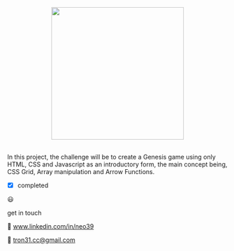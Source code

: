 <img class="alignnone" src="https://media.giphy.com/media/l1KVaHdNBIX3QPYBi/giphy.gif " width="303" height="303">
<br>

In this project, the challenge will be to create a Genesis game using only HTML, CSS and Javascript as an introductory form, the main concept being, CSS Grid, Array manipulation and Arrow Functions.

- [x] completed

:smiley:

get in touch

:link: www.linkedin.com/in/neo39

:email: tron31.cc@gmail.com
<style>
img {
  display: block;
  margin-left: auto;
  margin-right: auto;
}
</style>